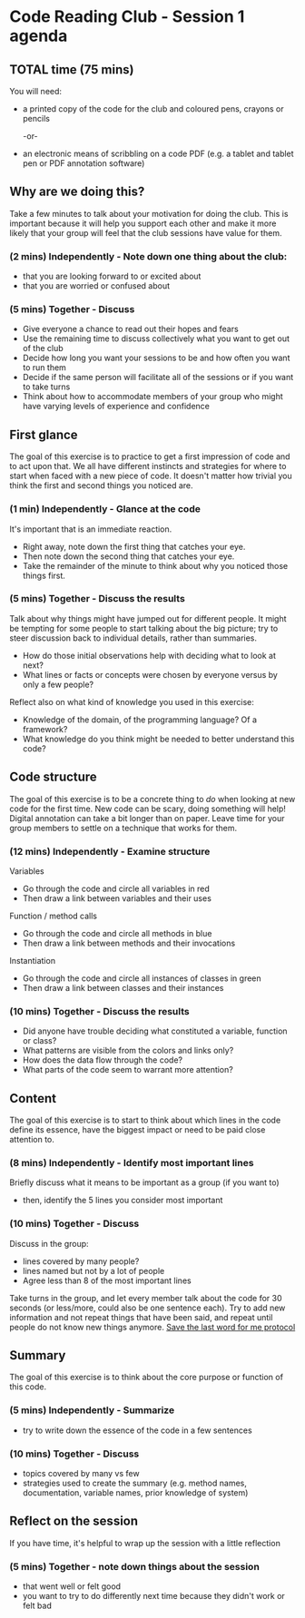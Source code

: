 # Code Reading Club - Session 1 agenda

## TOTAL time (75 mins)

You will need:

- a printed copy of the code for the club and coloured pens, crayons or pencils

    -or-

- an electronic means of scribbling on a code PDF (e.g. a tablet and tablet pen or PDF annotation software)

## Why are we doing this?

Take a few minutes to talk about your motivation for doing the club. This is important because it will help you support each other and make it more likely that your group will feel that the club sessions have value for them.

### (2 mins) Independently - Note down one thing about the club:

* that you are looking forward to or excited about
* that you are worried or confused about

### (5 mins) Together - Discuss

* Give everyone a chance to read out their hopes and fears
* Use the remaining time to discuss collectively what you want to get out of the club
* Decide how long you want your sessions to be and how often you want to run them
* Decide if the same person will facilitate all of the sessions or if you want to take turns
* Think about how to accommodate members of your group who might have varying levels of experience and confidence

## First glance

The goal of this exercise is to practice to get a first impression of code and to act upon that. We all have different instincts and strategies for where to start when faced with a new piece of code. It doesn't matter how trivial you think the first and second things you noticed are.

### (1 min) Independently - Glance at the code

It's important that is an immediate reaction.

* Right away, note down the first thing that catches your eye.
* Then note down the second thing that catches your eye.
* Take the remainder of the minute to think about why you noticed those things first.

### (5 mins) Together - Discuss the results

Talk about why things might have jumped out for different people. It might be tempting for some people to start talking about the big picture; try to steer discussion back to individual details, rather than summaries.

* How do those initial observations help with deciding what to look at next?
* What lines or facts or concepts were chosen by everyone versus by only a few people?

Reflect also on what kind of knowledge you used in this exercise:

* Knowledge of the domain, of the programming language? Of a framework?
* What knowledge do you think might be needed to better understand this code?

## Code structure

The goal of this exercise is to be a concrete thing to *do* when looking at new code for the first time. New code can be scary, doing something will help! Digital annotation can take a bit longer than on paper. Leave time for your group members to settle on a technique that works for them.

### (12 mins) Independently - Examine structure

Variables

* Go through the code and circle all variables in red
* Then draw a link between variables and their uses

Function / method calls

* Go through the code and circle all methods in blue
* Then draw a link between methods and their invocations

Instantiation

* Go through the code and circle all instances of classes in green
* Then draw a link between classes and their instances

### (10 mins) Together - Discuss the results

* Did anyone have trouble deciding what constituted a variable, function or class?
* What patterns are visible from the colors and links only?
* How does the data flow through the code?
* What parts of the code seem to warrant more attention?

## Content

The goal of this exercise is to start to think about which lines in the code define its essence, have the biggest impact or need to be paid close attention to.

### (8 mins) Independently - Identify most important lines

Briefly discuss what it means to be important as a group (if you want to)

* then, identify the 5 lines you consider most important

### (10 mins) Together - Discuss

Discuss in the group:

* lines covered by many people?
* lines named but not by a lot of people
* Agree less than 8 of the most important lines

Take turns in the group, and let every member talk about the code for 30 seconds (or less/more, could also be one sentence each). Try to add new information and not repeat things that have been said, and repeat until people do not know new things anymore.
[Save the last word for me protocol](https://lead.nwp.org/knowledgebase/save-the-last-word-for-me-protocol/)

## Summary

The goal of this exercise is to think about the core purpose or function of this code.

### (5 mins) Independently - Summarize

* try to write down the essence of the code in a few sentences

### (10 mins) Together - Discuss

* topics covered by many vs few
* strategies used to create the summary (e.g. method names, documentation, variable names, prior knowledge of system)

## Reflect on the session

If you have time, it's helpful to wrap up the session with a little reflection

### (5 mins) Together - note down things about the session

* that went well or felt good
* you want to try to do differently next time because they didn't work or felt bad
